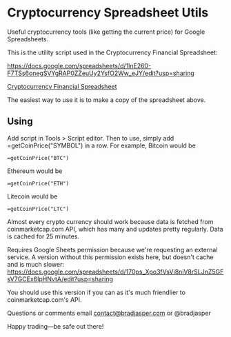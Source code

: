 # Cryptocurrency Spreadsheet Utils

Useful cryptocurrency tools (like getting the current price) for Google Spreadsheets.

This is the utility script used in the Cryptocurrency Financial Spreadsheet:

https://docs.google.com/spreadsheets/d/1lnE260-F7TSs6onegSVYgRAP0ZZeuUy2YsfO2Ww_eJY/edit?usp=sharing

[Cryptocurrency Financial Spreadsheet](screenshot.png)

The easiest way to use it is to make a copy of the spreadsheet above.

## Using

Add script in Tools > Script editor. Then to use, simply add =getCoinPrice("SYMBOL") in a row. For example, Bitcoin would be
    
    =getCoinPrice("BTC")
    
Ethereum would be

    =getCoinPrice("ETH")
    
Litecoin would be

    =getCoinPrice("LTC")       
 
Almost every crypto currency should work because data is fetched from coinmarketcap.com API,
which has many and updates pretty regularly. Data is cached for 25 minutes.
    
Requires Google Sheets permission because we're requesting an external service.
A version without this permission exists here, but doesn't cache and is much slower:
    https://docs.google.com/spreadsheets/d/170ps_Xpo3fVsVi8niV8rSLJnZ5GFsV7GCEx6IpHNvtA/edit?usp=sharing
    
You should use this version if you can as it's much friendlier to coinmarketcap.com's API.

Questions or comments email contact@bradjasper.com or @bradjasper

Happy trading—be safe out there!

